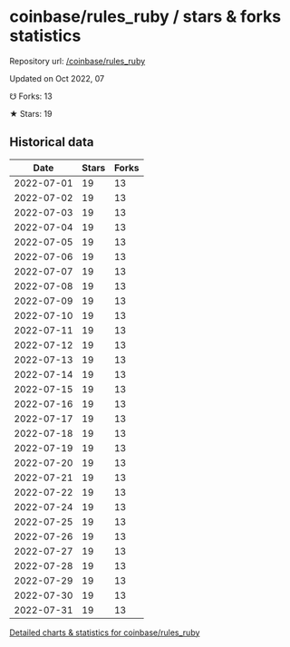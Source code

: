 # coinbase/rules_ruby / stars & forks statistics

Repository url: [/coinbase/rules_ruby](https://github.com/coinbase/rules_ruby)

Updated on Oct 2022, 07

☋ Forks: 13

★ Stars: 19

## Historical data
| Date | Stars | Forks |
|------|-------|-------|
| 2022-07-01 | 19 | 13 | 
| 2022-07-02 | 19 | 13 | 
| 2022-07-03 | 19 | 13 | 
| 2022-07-04 | 19 | 13 | 
| 2022-07-05 | 19 | 13 | 
| 2022-07-06 | 19 | 13 | 
| 2022-07-07 | 19 | 13 | 
| 2022-07-08 | 19 | 13 | 
| 2022-07-09 | 19 | 13 | 
| 2022-07-10 | 19 | 13 | 
| 2022-07-11 | 19 | 13 | 
| 2022-07-12 | 19 | 13 | 
| 2022-07-13 | 19 | 13 | 
| 2022-07-14 | 19 | 13 | 
| 2022-07-15 | 19 | 13 | 
| 2022-07-16 | 19 | 13 | 
| 2022-07-17 | 19 | 13 | 
| 2022-07-18 | 19 | 13 | 
| 2022-07-19 | 19 | 13 | 
| 2022-07-20 | 19 | 13 | 
| 2022-07-21 | 19 | 13 | 
| 2022-07-22 | 19 | 13 | 
| 2022-07-24 | 19 | 13 | 
| 2022-07-25 | 19 | 13 | 
| 2022-07-26 | 19 | 13 | 
| 2022-07-27 | 19 | 13 | 
| 2022-07-28 | 19 | 13 | 
| 2022-07-29 | 19 | 13 | 
| 2022-07-30 | 19 | 13 | 
| 2022-07-31 | 19 | 13 | 


[Detailed charts & statistics for coinbase/rules_ruby](https://reviewgithub.com/rep/coinbase/rules_ruby)
